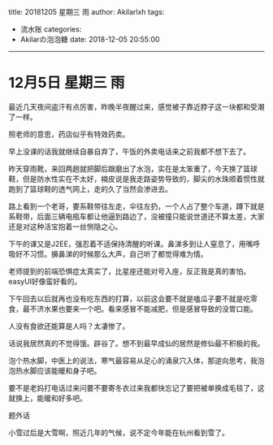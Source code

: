 title: 20181205 星期三 雨
author: Akilarlxh
tags:
  - 流水账
categories:
  - Akilarの泡泡糖
date: 2018-12-05 20:55:00
---
# 12月5日 星期三 雨

最近几天夜间盗汗有点厉害，昨晚半夜醒过来，感觉被子靠近脖子这一块都和受潮了一样。

照老师的意思，药店似乎有特效药卖。

早上没课的话我就继续自暴自弃了，午饭的外卖电话来之前我都不想下去了。

昨天穿雨靴，来回两趟就把脚后跟磨出了水泡，实在是太笨重了，今天换了篮球鞋，但是防水性实在不太好，楠皮说是我走路姿势导致的，脚尖的水珠顺着惯性就跑到了篮球鞋的透气网上，走的久了当然会渗进去。

路上看到一个老哥，要系鞋带往左走，伞往左扔，一个人占了整个车道，蹲下就是系鞋带，后面三辆电瓶车都让他逼到路边了，没被撞只能说世道还不算太差，大家还是对这种活宝抱着一丝恻隐之心。

下午的课又是J2EE，强忍着不适保持清醒的听课。鼻涕多到让人窒息了，用嘴呼吸好不习惯。擤鼻涕的时候那么大声，自己听了都觉得难为情。

老师提到的前端恐惧症太真实了，比星座还能对号入座，反正我是真的害怕。easyUI好像蛮好看的。

下午回去以后就再也没有吃东西的打算，以前这会要不就是嗑瓜子要不就是吃零食，最不济水果也要来一个吧。看来感冒不能减肥，但是感冒导致的没胃口能。

人没有食欲还能算是人吗？太凄惨了。

话说我居然真的不觉得饿。辟谷了。想不到最早成仙的居然是修仙最不积极的我。

泡个热水脚，中医上的说法，寒气最容易从足心的涌泉穴入体，那逆向思考，我泡泡热水脚应该能暖和身子吧。

要不是老妈打电话过来问要不要寄冬衣过来我都快忘记了要把被单换成毛毯了，这就换上，能暖和好多吧。

题外话

小雪过后是大雪啊，照近几年的气候，说不定今年能在杭州看到雪了。